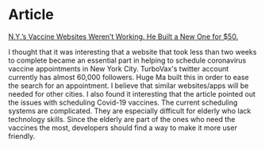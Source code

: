 # Article

[N.Y.’s Vaccine Websites Weren’t Working. He Built a New One for $50.](https://www.nytimes.com/2021/02/09/nyregion/vaccine-website-appointment-nyc.html)

I thought that it was interesting that a website that took less than two weeks to complete became an essential part in helping to schedule coronavirus vaccine appointments in New York City. TurboVax's twitter account currently has almost 60,000 followers. Huge Ma built this in order to ease the search for an appointment. I believe that similar websites/apps will be needed for other cities. I also found it interesting that the article pointed out the issues with scheduling Covid-19 vaccines. The current scheduling systems are complicated. They are especially difficult for elderly who lack technology skills. Since the elderly are part of the ones who need the vaccines the most, developers should find a way to make it more user friendly.

